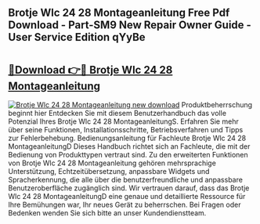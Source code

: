 ## Brotje Wlc 24 28 Montageanleitung Free Pdf Download - Part-SM9 New Repair Owner Guide - User Service Edition qYyBe

# <h2><a href="http://df8470.blite.top/?on=Brotje+Wlc+24+28+Montageanleitung">🔗Download 👉🔴 Brotje Wlc 24 28 Montageanleitung</a></h2>

[![Brotje Wlc 24 28 Montageanleitung new download](https://i.imgur.com/lujVjoI.png)](http://df8470.blite.top/?on=Brotje+Wlc+24+28+Montageanleitung)
Produktbeherrschung beginnt hier Entdecken Sie mit diesem Benutzerhandbuch das volle Potenzial Ihres Brotje Wlc 24 28 MontageanleitungS. Erfahren Sie mehr über seine Funktionen, Installationsschritte, Betriebsverfahren und Tipps zur Fehlerbehebung. Bedienungsanleitung für Fachleute Brotje Wlc 24 28 MontageanleitungD Dieses Handbuch richtet sich an Fachleute, die mit der Bedienung von Produkttypen vertraut sind. Zu den erweiterten Funktionen von Brotje Wlc 24 28 Montageanleitung gehören mehrsprachige Unterstützung, Echtzeitübersetzung, anpassbare Widgets und Spracherkennung, die alle über die benutzerfreundliche und anpassbare Benutzeroberfläche zugänglich sind. Wir vertrauen darauf, dass das Brotje Wlc 24 28 MontageanleitungD eine genaue und detaillierte Ressource für Ihre Bemühungen war, Ihr neues Gerät zu beherrschen. Bei Fragen oder Bedenken wenden Sie sich bitte an unser Kundendienstteam.
